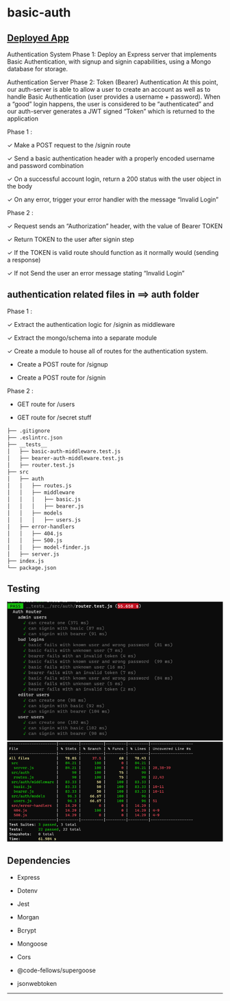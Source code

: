 # basic-auth

## [Deployed App](https://basic-auth-wafa.herokuapp.com/)

Authentication System Phase 1: Deploy an Express server that implements Basic Authentication, with signup and signin capabilities, using a Mongo database for storage.

Authentication Server Phase 2: Token (Bearer) Authentication
At this point, our auth-server is able to allow a user to create an account as well as to handle Basic Authentication (user provides a username + password). When a “good” login happens, the user is considered to be “authenticated” and our auth-server generates a JWT signed “Token” which is returned to the application

Phase 1 :

✓  Make a POST request to the /signin route

✓  Send a basic authentication header with a properly encoded username and password combination

✓  On a successful account login, return a 200 status with the user object in the body

✓  On any error, trigger your error handler with the message “Invalid Login”

Phase 2 :


✓ Request sends an “Authorization” header, with the value of Bearer TOKEN

✓ Return TOKEN to the user after signin step 

✓ If the TOKEN is valid route should function as it normally would (sending a response)

✓ If not Send the user an error message stating “Invalid Login”

## authentication related files in ==> auth folder

Phase 1 :


✓ Extract the authentication logic for /signin as middleware

✓ Extract the mongo/schema into a separate module

✓ Create a module to house all of routes for the authentication system.

- Create a POST route for /signup

- Create a POST route for /signin

Phase 2 :

- GET route for /users

- GET route for /secret stuff

```
├── .gitignore
├── .eslintrc.json
├── __tests__
│   ├── basic-auth-middleware.test.js
│   ├── bearer-auth-middleware.test.js
│   ├── router.test.js
├── src
│   ├── auth
│   │   ├── routes.js
│   │   ├── middleware
│   │   │   ├── basic.js
│   │   │   ├── bearer.js
│   │   ├── models
│   │   │   ├── users.js
│   ├── error-handlers
│   │   ├── 404.js
│   │   ├── 500.js
│   │   ├── model-finder.js
│   ├── server.js
├── index.js
└── package.json
```

## Testing

![](./test.png)
![](./tableTest.png)

<!-- ✓ POST to /signup to create a new user

✓ POST to /signin to login as a user (use basic auth)

✓ Need tests for auth middleware and the routes


[Actions](https://github.com/wafaankoush99/basic-auth/actions) -->


<!-- ![](./test.png) -->

## Dependencies 

- Express

- Dotenv

- Jest

- Morgan

- Bcrypt

- Mongoose

- Cors

- @code-fellows/supergoose

- jsonwebtoken

  <!-- "keywords": [],
  "author": "",
  "license": "ISC",
  "dependencies": {
    "@code-fellows/supergoose": "^1.0.11",
    "base-64": "^1.0.0",
    "bcrypt": "^5.0.0",
    "cors": "^2.8.5",
    "dotenv": "^8.2.0",
    "express": "^4.17.1",
    "jest": "^26.6.3",
    "jsonwebtoken": "^8.5.1",
    "mongoose": "^5.10.15",
    "morgan": "^1.10.0" -->
***

<!-- ![auth](https://user-images.githubusercontent.com/78326110/119287469-3bfff300-bc4f-11eb-9c20-d0c0fa7bff7f.png)

[PULL REQUEST (1) ](https://github.com/wafaankoush99/basic-auth/pull/1) -->
